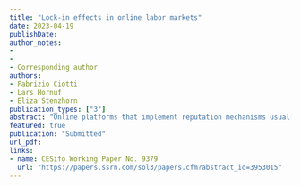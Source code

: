 ```yaml
---
title: "Lock-in effects in online labor markets"
date: 2023-04-19
publishDate: 
author_notes:
-
-
- Corresponding author
authors: 
- Fabrizio Ciotti
- Lars Hornuf
- Eliza Stenzhorn
publication_types: ["3"]
abstract: "Online platforms that implement reputation mechanisms usually prevent the transfer of ratings to other platforms, leading to lock-in effects and high switching costs for users. This situation can be capitalized by platforms, for example, by charging their users higher fees. In this paper, we theoretically and experimentally investigate the effects of platform pricing on workers' switching behavior in online labor markets and analyze whether a policy regime with reputation portability could mitigate lock-in effects and reduce the likelihood of worker capitalization by the platform. We further examine switching motives more thoroughly and differentiate between monetary motives and fairness preferences. Theoretically, we provide evidence for the existence of switching costs if reputation mechanisms are platform-specific. The model predicts that reputation portability lowers switching costs, eliminating the possibility for platforms to capitalize lock-in effects. We test our predictions using an online lab-in-the-field experiment. The results are in line with our theoretical model and show that the absence of reputation portability leads to worker lock-in, which can be capitalized by platforms. Moreover, reputation portability has a positive impact on the wages of highly rated workers. The data further show that the switching of workers is primarily driven by monetary motives, but perceiving the platform fee as unfair also plays a significant role for workers."
featured: true
publication: "Submitted"
url_pdf: 
links:
- name: CESifo Working Paper No. 9379
  url: "https://papers.ssrn.com/sol3/papers.cfm?abstract_id=3953015"
---
```


